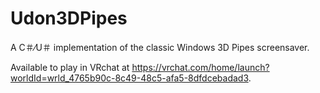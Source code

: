 # Udon3DPipes
A C＃⁄U＃ implementation of the classic Windows 3D Pipes screensaver.

Available to play in VRchat at https://vrchat.com/home/launch?worldId=wrld_4765b90c-8c49-48c5-afa5-8dfdcebadad3.
